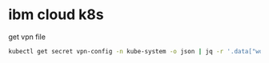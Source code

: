 # ibm cloud k8s

get vpn file
```bash
kubectl get secret vpn-config -n kube-system -o json | jq -r '.data["worker.ovpn"]' | base64 -d > worker.ovpn
```
